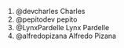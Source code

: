1. @devcharles Charles
2. @pepitodev pepito
3. @LynxPardelle Lynx Pardelle
4. @alfredopizana Alfredo Pizana
